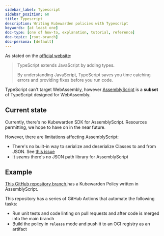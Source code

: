 ```yaml
---
sidebar_label: Typescript
sidebar_position: 60
title: Typescript
description: Writing Kubewarden policies with Typescript
keywords: [at least one]
doc-type: [one of how-to, explanation, tutorial, reference]
doc-topic: [root-branch]
doc-persona: [default]
---
```


As stated on the [official website](https://www.typescriptlang.org/):

> TypeScript extends JavaScript by adding types.
>
> By understanding JavaScript, TypeScript saves you time catching errors and
> providing fixes before you run code.

TypeScript can't target WebAssembly, however
[AssemblyScript](https://www.assemblyscript.org/)
is a **subset** of TypeScript designed for WebAssembly.

## Current state

Currently, there's no Kubewarden SDK for AssemblyScript.
Resources permitting, we hope to have on in the near future.

However, there are limitations affecting AssemblyScript:

* There's no built-in way to serialize and deserialize Classes to
  and from JSON.
  See [this issue](https://github.com/AssemblyScript/assemblyscript/issues/292)
* It *seems* there's no JSON path library for AssemblyScript

## Example

[This GitHub repository branch ](https://github.com/kubewarden/pod-privileged-policy/tree/assemblyscript-implementation)
has a Kubewarden Policy written in AssemblyScript.

This repository has a series of GitHub Actions that automate the following tasks:

* Run unit tests and code linting on pull requests and after code is merged into the main branch
* Build the policy in `release` mode and push it to an OCI registry as an artifact
